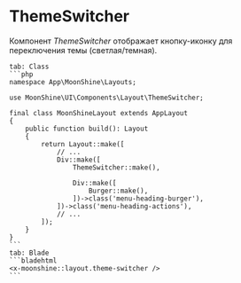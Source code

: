 # ThemeSwitcher

Компонент *ThemeSwitcher* отображает кнопку-иконку для переключения темы (светлая/темная).

~~~tabs
tab: Class
```php
namespace App\MoonShine\Layouts;

use MoonShine\UI\Components\Layout\ThemeSwitcher;

final class MoonShineLayout extends AppLayout
{
    public function build(): Layout
    {
        return Layout::make([
            // ...
            Div::make([
                ThemeSwitcher::make(),

                Div::make([
                    Burger::make(),
                ])->class('menu-heading-burger'),
            ])->class('menu-heading-actions'),
            // ...
        ]);
    }
}
```
tab: Blade
```bladehtml
<x-moonshine::layout.theme-switcher />
```
~~~
